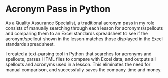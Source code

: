 # Acronym Pass in Python

As a Quality Assurance Specialist, a traditional acronym pass in my role consists of manually searching through each lesson for acronyms/spellouts and comparing them to an Excel standards spreadsheet to see if the acronym/spellout shown in the lesson matches those displayed in the Excel standards spreadsheet.

I created a text-parsing tool in Python that searches for acronyms and spellouts, parses HTML files to compare with Excel data, and outputs all spellouts and acronyms used in a lesson. This eliminates the need for manual comparison, and successfully saves the company time and money.
